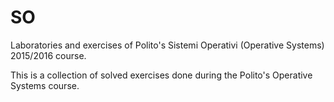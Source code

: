 # SO
Laboratories and exercises of Polito's Sistemi Operativi (Operative Systems) 2015/2016 course.

This is a collection of solved exercises done during the Polito's Operative Systems course.

